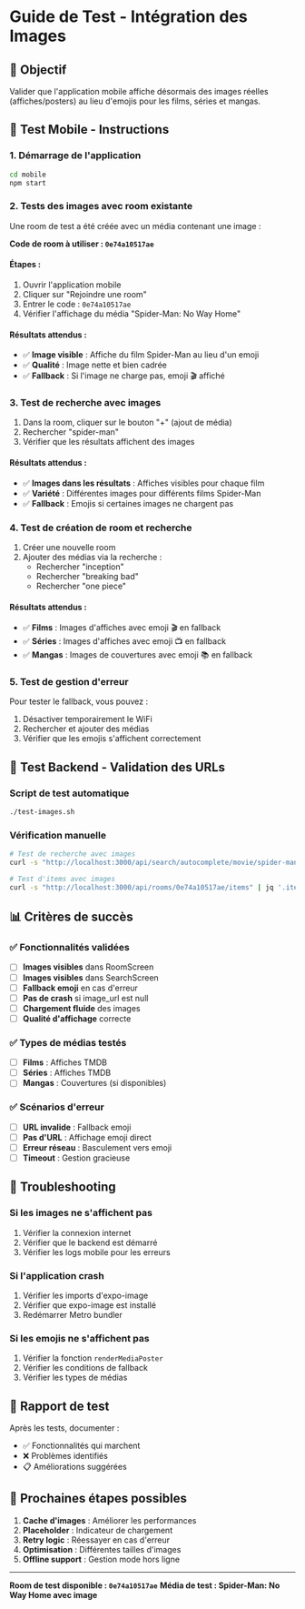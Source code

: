 # Guide de Test - Intégration des Images

## 🎯 Objectif
Valider que l'application mobile affiche désormais des images réelles (affiches/posters) au lieu d'emojis pour les films, séries et mangas.

## 📱 Test Mobile - Instructions

### 1. Démarrage de l'application
```bash
cd mobile
npm start
```

### 2. Tests des images avec room existante
Une room de test a été créée avec un média contenant une image :

**Code de room à utiliser : `0e74a10517ae`**

#### Étapes :
1. Ouvrir l'application mobile
2. Cliquer sur "Rejoindre une room"
3. Entrer le code : `0e74a10517ae`
4. Vérifier l'affichage du média "Spider-Man: No Way Home"

#### Résultats attendus :
- ✅ **Image visible** : Affiche du film Spider-Man au lieu d'un emoji
- ✅ **Qualité** : Image nette et bien cadrée
- ✅ **Fallback** : Si l'image ne charge pas, emoji 🎬 affiché

### 3. Test de recherche avec images
1. Dans la room, cliquer sur le bouton "+" (ajout de média)
2. Rechercher "spider-man"
3. Vérifier que les résultats affichent des images

#### Résultats attendus :
- ✅ **Images dans les résultats** : Affiches visibles pour chaque film
- ✅ **Variété** : Différentes images pour différents films Spider-Man
- ✅ **Fallback** : Emojis si certaines images ne chargent pas

### 4. Test de création de room et recherche
1. Créer une nouvelle room
2. Ajouter des médias via la recherche :
   - Rechercher "inception"
   - Rechercher "breaking bad"
   - Rechercher "one piece"

#### Résultats attendus :
- ✅ **Films** : Images d'affiches avec emoji 🎬 en fallback
- ✅ **Séries** : Images d'affiches avec emoji 📺 en fallback
- ✅ **Mangas** : Images de couvertures avec emoji 📚 en fallback

### 5. Test de gestion d'erreur
Pour tester le fallback, vous pouvez :
1. Désactiver temporairement le WiFi
2. Rechercher et ajouter des médias
3. Vérifier que les emojis s'affichent correctement

## 🔧 Test Backend - Validation des URLs

### Script de test automatique
```bash
./test-images.sh
```

### Vérification manuelle
```bash
# Test de recherche avec images
curl -s "http://localhost:3000/api/search/autocomplete/movie/spider-man" | jq '.results[] | {title, image_url}'

# Test d'items avec images
curl -s "http://localhost:3000/api/rooms/0e74a10517ae/items" | jq '.items[] | {title, image_url}'
```

## 📊 Critères de succès

### ✅ Fonctionnalités validées
- [ ] **Images visibles** dans RoomScreen
- [ ] **Images visibles** dans SearchScreen
- [ ] **Fallback emoji** en cas d'erreur
- [ ] **Pas de crash** si image_url est null
- [ ] **Chargement fluide** des images
- [ ] **Qualité d'affichage** correcte

### ✅ Types de médias testés
- [ ] **Films** : Affiches TMDB
- [ ] **Séries** : Affiches TMDB
- [ ] **Mangas** : Couvertures (si disponibles)

### ✅ Scénarios d'erreur
- [ ] **URL invalide** : Fallback emoji
- [ ] **Pas d'URL** : Affichage emoji direct
- [ ] **Erreur réseau** : Basculement vers emoji
- [ ] **Timeout** : Gestion gracieuse

## 🐛 Troubleshooting

### Si les images ne s'affichent pas
1. Vérifier la connexion internet
2. Vérifier que le backend est démarré
3. Vérifier les logs mobile pour les erreurs

### Si l'application crash
1. Vérifier les imports d'expo-image
2. Vérifier que expo-image est installé
3. Redémarrer Metro bundler

### Si les emojis ne s'affichent pas
1. Vérifier la fonction `renderMediaPoster`
2. Vérifier les conditions de fallback
3. Vérifier les types de médias

## 📝 Rapport de test

Après les tests, documenter :
- ✅ Fonctionnalités qui marchent
- ❌ Problèmes identifiés
- 📋 Améliorations suggérées

## 🔄 Prochaines étapes possibles

1. **Cache d'images** : Améliorer les performances
2. **Placeholder** : Indicateur de chargement
3. **Retry logic** : Réessayer en cas d'erreur
4. **Optimisation** : Différentes tailles d'images
5. **Offline support** : Gestion mode hors ligne

---

**Room de test disponible : `0e74a10517ae`**
**Média de test : Spider-Man: No Way Home avec image**
